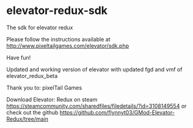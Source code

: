 # elevator-redux-sdk
The sdk for elevator redux

Please follow the instructions available at
http://www.pixeltailgames.com/elevator/sdk.php

Have fun!

Updated and working version of elevator with updated fgd and vmf
of elevator_redux_beta

Thank you to:
pixelTail Games

Download Elevator: Redux on steam
https://steamcommunity.com/sharedfiles/filedetails/?id=3108149554
or check out the github
https://github.com/flynnyt03/GMod-Elevator-Redux/tree/main
